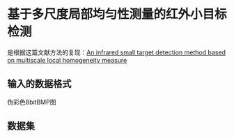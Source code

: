 # 基于多尺度局部均匀性测量的红外小目标检测
是根据这篇文献方法的复现：[An infrared small target detection method based on multiscale local homogeneity measure](https://www.sciencedirect.com/science/article/pii/S1350449517305078?via%3Dihub)
## 输入的数据格式
伪彩色8bitBMP图
## 数据集
